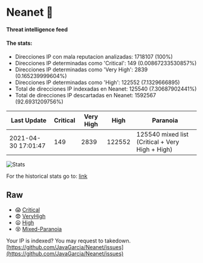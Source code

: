# Neanet :hocho:
#### Threat intelligence feed
#### The stats:

- Direcciones IP con mala reputacion analizadas: 1718107 (100%)
- Direcciones IP determinadas como 'Critical':  149 (0.00867233530857%)
- Direcciones IP determinadas como 'Very High':  2839 (0.165239999604%)
- Direcciones IP determinadas como 'High':  122552 (7.1329666895)
- Total de direcciones IP indexadas en Neanet:  125540 (7.30687902441%)
- Total de direcciones IP descartadas en Neanet:  1592567 (92.6931209756%)

| Last Update | Critical | Very High | High | Paranoia |
| --- | --- | --- | --- | --- |
| 2021-04-30 17:01:47 | 149 | 2839 | 122552 | 125540 mixed list (Critical + Very High + High)|

![Stats](https://docs.google.com/spreadsheets/d/e/2PACX-1vSnaNMIXVabIpDJjufMlzH7poXnshF3mgd8Is1g9ytUEzVsP5my4Trn8f-xkoLLQ38xpL3HtmUexLo6/pubchart?oid=501124687&format=image)

For the historical stats go to: [link](/stats.csv)
## Raw
- :scream: [Critical](https://raw.githubusercontent.com/JavaGarcia/Neanet/master/blacklists/neanet_critical.txt)
- :fearful: [VeryHigh](https://raw.githubusercontent.com/JavaGarcia/Neanet/master/blacklists/neanet_veryHigh.txtt)
- :frowning: [High](https://raw.githubusercontent.com/JavaGarcia/Neanet/master/blacklists/neanet_high.txt)
- :dizzy_face: [Mixed-Paranoia](https://raw.githubusercontent.com/JavaGarcia/Neanet/master/blacklists/neanet_all.txt)


Your IP is indexed? You may request to takedown. [https://github.com/JavaGarcia/Neanet/issues](https://github.com/JavaGarcia/Neanet/issues)
















































































































































































































































































































































































































































































































































































































































































































































































































































































































































































































































































































































































































































































































































































































































































































































































































































































































































































































































































































































































































































































































































































































































































































































































































































































































































































































































































































































































































































































































































































































































































































































































































































































































































































































































































































































































































































































































































































































































































































































































































































































































































































































































































































































































































































































































































































































































































































































































































































































































































































































































































































































































































































































































































































































































































































































































































































































































































































































































































































































































































































































































































































































